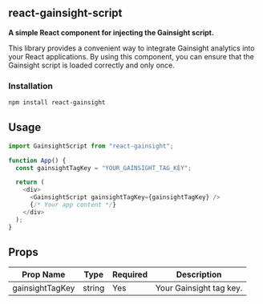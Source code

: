 ## react-gainsight-script

**A simple React component for injecting the Gainsight script.**

This library provides a convenient way to integrate Gainsight analytics into your React applications. By using this component, you can ensure that the Gainsight script is loaded correctly and only once.

### Installation

```bash
npm install react-gainsight
```

## Usage

```js
import GainsightScript from "react-gainsight";

function App() {
  const gainsightTagKey = "YOUR_GAINSIGHT_TAG_KEY";

  return (
    <div>
      <GainsightScript gainsightTagKey={gainsightTagKey} />
      {/* Your app content */}
    </div>
  );
}
```

## Props

| Prop Name       | Type   | Required | Description             |
| --------------- | ------ | -------- | ----------------------- |
| gainsightTagKey | string | Yes      | Your Gainsight tag key. |
